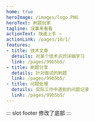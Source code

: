 ```yaml
---
home: true
heroImage: /images/logo.PNG
heroText: 刷题玩家
tagline: 没事来看看
actionText: 快速上手 →
actionLink: /pages/10/1/
features:
- title: 技术文章
  details: 对某个技术点的详细学习
  link: /pages/99b5b5/
- title: 刷题分享
  details: 针对面试的刷题
  link: /pages/99b5b5/
- title: 问题处理
  details: 实际工作中遇到的问题记录 
  link: /pages/99b5b5/
---
```


::: slot footer
修改了底部
:::